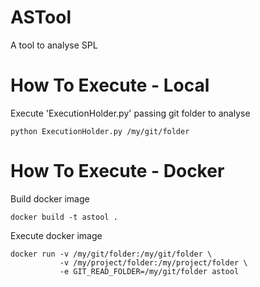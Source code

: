 # ASTool
A tool to analyse SPL 

# How To Execute - Local
Execute 'ExecutionHolder.py' passing git folder to analyse

    python ExecutionHolder.py /my/git/folder

# How To Execute - Docker
Build docker image

    docker build -t astool .


Execute docker image

    docker run -v /my/git/folder:/my/git/folder \
               -v /my/project/folder:/my/project/folder \
               -e GIT_READ_FOLDER=/my/git/folder astool


